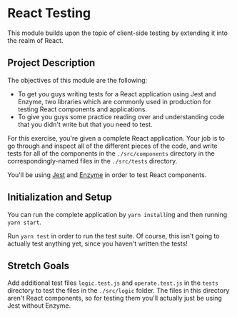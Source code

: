 # React Testing

This module builds upon the topic of client-side testing by extending it into the realm of React. 

## Project Description

The objectives of this module are the following: 
- To get you guys writing tests for a React application using Jest and Enzyme, two libraries which are commonly used in production for testing React components and applications. 
- To give you guys some practice reading over and understanding code that you didn't write but that you need to test.

For this exercise, you're given a complete React application. Your job is to go through and inspect all of the different pieces of the code, and write tests for all of the components in the `./src/components` directory in the correspondingly-named files in the `./src/tests` directory.

You'll be using [Jest](https://facebook.github.io/jest/docs/en/expect.html) and [Enzyme](http://airbnb.io/enzyme/) in order to test React components. 

## Initialization and Setup

You can run the complete application by `yarn install`ing and then running `yarn start`. 

Run `yarn test` in order to run the test suite. Of course, this isn't going to actually test anything yet, since you haven't written the tests!

## Stretch Goals

Add additional test files `logic.test.js` and `operate.test.js` in the `tests` directory to test the files in the `./src/logic` folder. The files in this directory aren't React components, so for testing them you'll actually just be using Jest without Enzyme.  